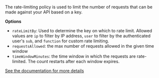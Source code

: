The rate-limiting policy is used to limit the number of requests that can be
made against your API based on a key.

**Options**

- `rateLimitBy`: Used to determine the key on which to rate limit. Allowed
  values are `ip` to filter by IP address, `user` to filter by the authenticated
  user's `sub`, and `function` for custom rate limiting.
- `requestsAllowed`: the max number of requests allowed in the given time window
- `timeWindowMinutes`: the time window in which the requests are rate-limited.
  The count restarts after each window expires.

[See the documentation for more details](https://www.zuplo.com/docs/policies/rate-limit-inbound/)
